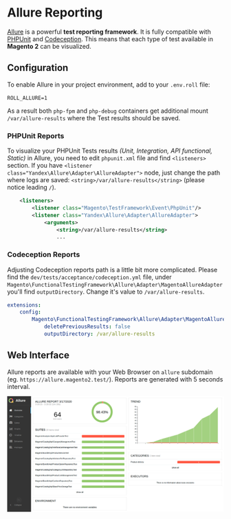 # Allure Reporting

[Allure](http://allure.qatools.ru/) is a powerful **test reporting framework**. It is fully compatible with [PHPUnit](https://phpunit.de/) and  [Codeception](https://codeception.com/). This means that each type of test available in **Magento 2** can be visualized.

## Configuration

To enable Allure in your project environment, add to your `.env.roll` file:

```
ROLL_ALLURE=1
```

As a result both `php-fpm` and `php-debug` containers get additional mount `/var/allure-results` where the Test results should be saved.

### PHPUnit Reports

To visualize your PHPUnit Tests results *(Unit, Integration, API functional, Static)* in Allure, you need to edit `phpunit.xml` file and find `<listeners>` section. If you have `<listener class="Yandex\Allure\Adapter\AllureAdapter">` node, just change the path where logs are saved: `<string>/var/allure-results</string>` (please notice leading `/`).

```xml
    <listeners>
        <listener class="Magento\TestFramework\Event\PhpUnit"/>
        <listener class="Yandex\Allure\Adapter\AllureAdapter">
            <arguments>
                <string>/var/allure-results</string>
                ...
```

### Codeception Reports

Adjusting Codeception reports path is a little bit more complicated. Please find the `dev/tests/acceptance/codeception.yml` file, under `Magento\FunctionalTestingFramework\Allure\Adapter\MagentoAllureAdapter` you'll find `outputDirectory`. Change it's value to `/var/allure-results`.

```yaml
extensions:
    config:
        Magento\FunctionalTestingFramework\Allure\Adapter\MagentoAllureAdapter:
            deletePreviousResults: false
            outputDirectory: /var/allure-results
```

## Web Interface

Allure reports are available with your Web Browser on `allure` subdomain (eg. `https://allure.magento2.test/`). Reports are generated with 5 seconds interval. 

![Example Report generated with Allure](screenshots/allure-reporting.png)
